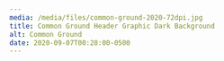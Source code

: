 ```yaml
---
media: /media/files/common-ground-2020-72dpi.jpg
title: Common Ground Header Graphic Dark Background
alt: Common Ground
date: 2020-09-07T00:28:00-0500
---
```

